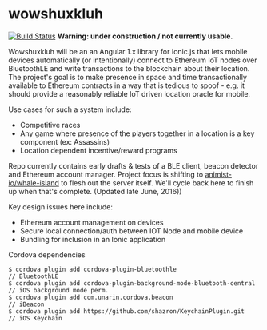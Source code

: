 # wowshuxkluh

[![Build Status](https://travis-ci.org/animist-io/wowshuxkluh.svg?branch=master)](https://travis-ci.org/animist-io/wowshuxkluh) **Warning: under construction / not currently usable.** 

Wowshuxkluh will be an an Angular 1.x library for Ionic.js that lets mobile devices automatically (or intentionally) connect to Ethereum IoT nodes over BluetoothLE and write transactions to the blockchain about their location. The project's goal is to make presence in space and time transactionally available to Ethereum contracts in a way that is tedious to spoof - e.g. it should provide a reasonably reliable IoT driven location oracle for mobile. 

Use cases for such a system include:
+ Competitive races 
+ Any game where presence of the players together in a location is a key component (ex: Assassins) 
+ Location dependent incentive/reward programs

Repo currently contains early drafts & tests of a BLE client, beacon detector and Ethereum account manager. Project focus is shifting to [animist-io/whale-island](https://github.com/animist-io/whale-island) to flesh out the server itself. We'll cycle back here to finish up when that's complete. 
(Updated late June, 2016))

Key design issues here include:

+ Ethereum account management on devices 
+ Secure local connection/auth between IOT Node and mobile device
+ Bundling for inclusion in an Ionic application

Cordova dependencies

```
$ cordova plugin add cordova-plugin-bluetoothle                        // BluetoothLE
$ cordova plugin add cordova-plugin-background-mode-bluetooth-central  // iOS background mode perm.
$ cordova plugin add com.unarin.cordova.beacon                         // iBeacon
$ cordova plugin add https://github.com/shazron/KeychainPlugin.git     // iOS Keychain
```













